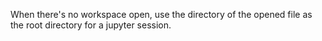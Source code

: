 When there's no workspace open, use the directory of the opened file as the root directory for a jupyter session.
